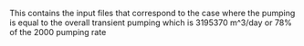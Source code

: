 This contains the input files that correspond to the case where the pumping is equal to the overall transient pumping which is 3195370 m^3/day or 78% of the 2000 pumping rate